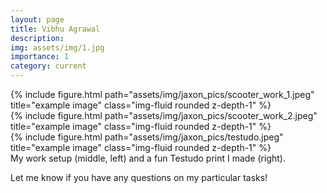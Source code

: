 ```yaml
---
layout: page
title: Vibhu Agrawal
description: 
img: assets/img/1.jpg
importance: 1
category: current
---
```




<div class="row">
    <div class="col-sm mt-3 mt-md-0">
        {% include figure.html path="assets/img/jaxon_pics/scooter_work_1.jpeg" title="example image" class="img-fluid rounded z-depth-1" %}
    </div>
    <div class="col-sm mt-3 mt-md-0">
        {% include figure.html path="assets/img/jaxon_pics/scooter_work_2.jpeg" title="example image" class="img-fluid rounded z-depth-1" %}
    </div>
    <div class="col-sm mt-3 mt-md-0">
        {% include figure.html path="assets/img/jaxon_pics/testudo.jpeg" title="example image" class="img-fluid rounded z-depth-1" %}
    </div>
</div>
<div class="caption">
    My work setup (middle, left) and a fun Testudo print I made (right). 
</div>

Let me know if you have any questions on my particular tasks!